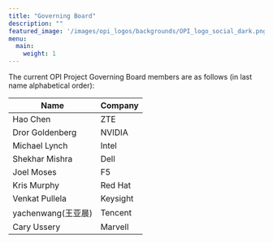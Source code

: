 ```yaml
---
title: "Governing Board"
description: ""
featured_image: '/images/opi_logos/backgrounds/OPI_logo_social_dark.png'
menu:
  main:
    weight: 1
---
```


The current OPI Project Governing Board members are as follows (in last name
alphabetical order):

| Name               | Company  |
| ------------------ | -------- |
| Hao Chen           | ZTE      |
| Dror Goldenberg    | NVIDIA   |
| Michael Lynch      | Intel    |
| Shekhar Mishra     | Dell     |
| Joel Moses         | F5       |
| Kris Murphy        | Red Hat  |
| Venkat Pullela     | Keysight |
| yachenwang(王亚晨) | Tencent  |
| Cary Ussery        | Marvell  |
